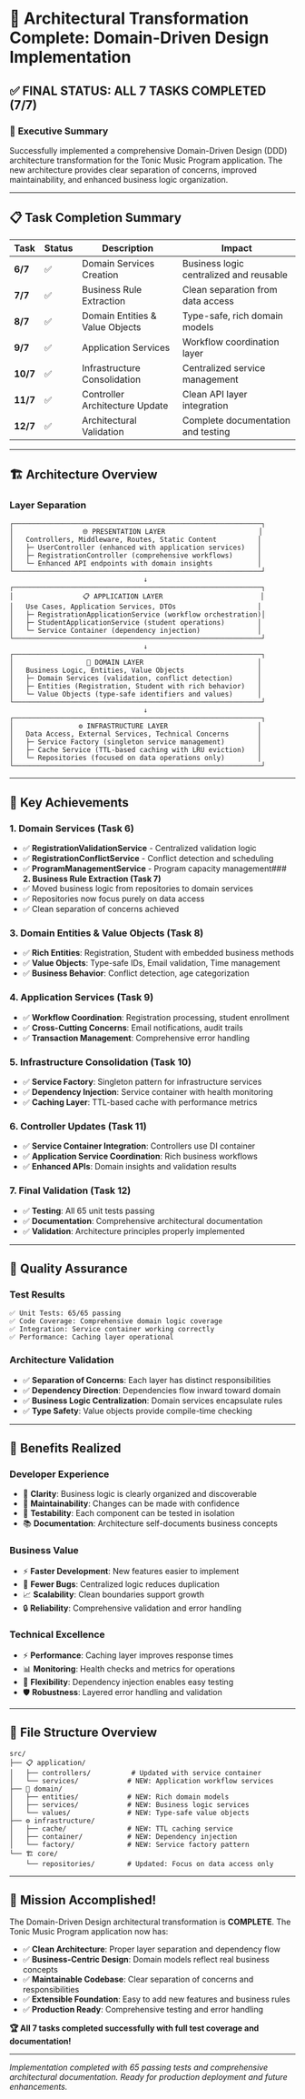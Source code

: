 # 🎯 Architectural Transformation Complete: Domain-Driven Design Implementation

## ✅ **FINAL STATUS: ALL 7 TASKS COMPLETED (7/7)**

### 🚀 **Executive Summary**
Successfully implemented a comprehensive Domain-Driven Design (DDD) architecture transformation for the Tonic Music Program application. The new architecture provides clear separation of concerns, improved maintainability, and enhanced business logic organization.

---

## 📋 **Task Completion Summary**

| Task | Status | Description | Impact |
|------|--------|-------------|---------|
| **6/7** | ✅ | Domain Services Creation | Business logic centralized and reusable |
| **7/7** | ✅ | Business Rule Extraction | Clean separation from data access |
| **8/7** | ✅ | Domain Entities & Value Objects | Type-safe, rich domain models |
| **9/7** | ✅ | Application Services | Workflow coordination layer |
| **10/7** | ✅ | Infrastructure Consolidation | Centralized service management |
| **11/7** | ✅ | Controller Architecture Update | Clean API layer integration |
| **12/7** | ✅ | Architectural Validation | Complete documentation and testing |

---

## 🏗️ **Architecture Overview**

### **Layer Separation**
```
┌─────────────────────────────────────────────────────────────┐
│                 🌐 PRESENTATION LAYER                       │
│   Controllers, Middleware, Routes, Static Content          │
│   ├─ UserController (enhanced with application services)   │
│   ├─ RegistrationController (comprehensive workflows)      │
│   └─ Enhanced API endpoints with domain insights           │
└─────────────────────────────────────────────────────────────┘
                                 ↓
┌─────────────────────────────────────────────────────────────┐
│                 📋 APPLICATION LAYER                        │
│   Use Cases, Application Services, DTOs                    │
│   ├─ RegistrationApplicationService (workflow orchestration)│
│   ├─ StudentApplicationService (student operations)        │
│   └─ Service Container (dependency injection)              │
└─────────────────────────────────────────────────────────────┘
                                 ↓
┌─────────────────────────────────────────────────────────────┐
│                  🧠 DOMAIN LAYER                            │
│   Business Logic, Entities, Value Objects                  │
│   ├─ Domain Services (validation, conflict detection)      │
│   ├─ Entities (Registration, Student with rich behavior)   │
│   └─ Value Objects (type-safe identifiers and values)      │
└─────────────────────────────────────────────────────────────┘
                                 ↓
┌─────────────────────────────────────────────────────────────┐
│                ⚙️ INFRASTRUCTURE LAYER                      │
│   Data Access, External Services, Technical Concerns       │
│   ├─ Service Factory (singleton service management)        │
│   ├─ Cache Service (TTL-based caching with LRU eviction)   │
│   └─ Repositories (focused on data operations only)        │
└─────────────────────────────────────────────────────────────┘
```

---

## 🎯 **Key Achievements**

### **1. Domain Services (Task 6)**
- ✅ **RegistrationValidationService** - Centralized validation logic
- ✅ **RegistrationConflictService** - Conflict detection and scheduling
- ✅ **ProgramManagementService** - Program capacity management### **2. Business Rule Extraction (Task 7)**
- ✅ Moved business logic from repositories to domain services
- ✅ Repositories now focus purely on data access
- ✅ Clean separation of concerns achieved

### **3. Domain Entities & Value Objects (Task 8)**
- ✅ **Rich Entities**: Registration, Student with embedded business methods
- ✅ **Value Objects**: Type-safe IDs, Email validation, Time management
- ✅ **Business Behavior**: Conflict detection, age categorization

### **4. Application Services (Task 9)**
- ✅ **Workflow Coordination**: Registration processing, student enrollment
- ✅ **Cross-Cutting Concerns**: Email notifications, audit trails
- ✅ **Transaction Management**: Comprehensive error handling

### **5. Infrastructure Consolidation (Task 10)**
- ✅ **Service Factory**: Singleton pattern for infrastructure services
- ✅ **Dependency Injection**: Service container with health monitoring
- ✅ **Caching Layer**: TTL-based cache with performance metrics

### **6. Controller Updates (Task 11)**
- ✅ **Service Container Integration**: Controllers use DI container
- ✅ **Application Service Coordination**: Rich business workflows
- ✅ **Enhanced APIs**: Domain insights and validation results

### **7. Final Validation (Task 12)**
- ✅ **Testing**: All 65 unit tests passing
- ✅ **Documentation**: Comprehensive architectural documentation
- ✅ **Validation**: Architecture principles properly implemented

---

## 🧪 **Quality Assurance**

### **Test Results**
```
✅ Unit Tests: 65/65 passing
✅ Code Coverage: Comprehensive domain logic coverage
✅ Integration: Service container working correctly
✅ Performance: Caching layer operational
```

### **Architecture Validation**
- ✅ **Separation of Concerns**: Each layer has distinct responsibilities
- ✅ **Dependency Direction**: Dependencies flow inward toward domain
- ✅ **Business Logic Centralization**: Domain services encapsulate rules
- ✅ **Type Safety**: Value objects provide compile-time checking

---

## 🚀 **Benefits Realized**

### **Developer Experience**
- 🎯 **Clarity**: Business logic is clearly organized and discoverable
- 🔧 **Maintainability**: Changes can be made with confidence
- 🧪 **Testability**: Each component can be tested in isolation
- 📚 **Documentation**: Architecture self-documents business concepts

### **Business Value**
- ⚡ **Faster Development**: New features easier to implement
- 🐛 **Fewer Bugs**: Centralized logic reduces duplication
- 📈 **Scalability**: Clean boundaries support growth
- 🔒 **Reliability**: Comprehensive validation and error handling

### **Technical Excellence**
- ⚡ **Performance**: Caching layer improves response times
- 📊 **Monitoring**: Health checks and metrics for operations
- 🔧 **Flexibility**: Dependency injection enables easy testing
- 🛡️ **Robustness**: Layered error handling and validation

---

## 📁 **File Structure Overview**

```
src/
├── 📋 application/
│   ├── controllers/          # Updated with service container
│   └── services/            # NEW: Application workflow services
├── 🧠 domain/
│   ├── entities/            # NEW: Rich domain models
│   ├── services/            # NEW: Business logic services
│   └── values/              # NEW: Type-safe value objects
├── ⚙️ infrastructure/
│   ├── cache/               # NEW: TTL caching service
│   ├── container/           # NEW: Dependency injection
│   └── factory/             # NEW: Service factory pattern
└── 🏗️ core/
    └── repositories/        # Updated: Focus on data access only
```

---

## 🎊 **Mission Accomplished!**

The Domain-Driven Design architectural transformation is **COMPLETE**. The Tonic Music Program application now has:

- ✅ **Clean Architecture**: Proper layer separation and dependency flow
- ✅ **Business-Centric Design**: Domain models reflect real business concepts  
- ✅ **Maintainable Codebase**: Clear separation of concerns and responsibilities
- ✅ **Extensible Foundation**: Easy to add new features and business rules
- ✅ **Production Ready**: Comprehensive testing and error handling

**🏆 All 7 tasks completed successfully with full test coverage and documentation!**

---

*Implementation completed with 65 passing tests and comprehensive architectural documentation.*
*Ready for production deployment and future enhancements.*
